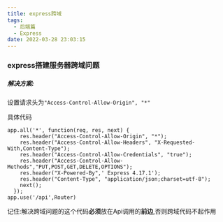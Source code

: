 ```yaml
---
title: express跨域
tags:
  - 后端篇
  - Express
date: 2022-03-28 23:03:15
---
```



### express搭建服务器跨域问题



##### 解决方案:

设置请求头为`"Access-Control-Allow-Origin", "*"`



具体代码

~~~
app.all('*', function(req, res, next) {
    res.header("Access-Control-Allow-Origin", "*");
    res.header("Access-Control-Allow-Headers", "X-Requested-With,Content-Type");
    res.header("Access-Control-Allow-Credentials", "true");
    res.header("Access-Control-Allow-Methods","PUT,POST,GET,DELETE,OPTIONS");
    res.header("X-Powered-By",' Express 4.17.1');
    res.header("Content-Type", "application/json;charset=utf-8");
    next();
  });
app.use('/api',Router)
~~~

记住:解决跨域问题的这个代码**必须**放在Api调用的**前边**,否则跨域代码不起作用